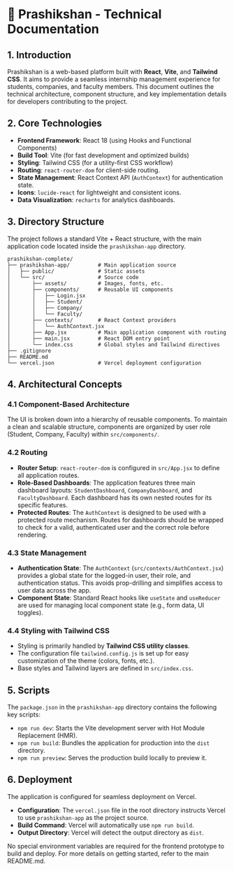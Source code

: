 <!-- c:/Users/samee/prashikshan-complete/PROJECT_DOCUMENTATION.md -->
# 📝 Prashikshan - Technical Documentation

## 1. Introduction

Prashikshan is a web-based platform built with **React**, **Vite**, and **Tailwind CSS**. It aims to provide a seamless internship management experience for students, companies, and faculty members. This document outlines the technical architecture, component structure, and key implementation details for developers contributing to the project.

## 2. Core Technologies

-   **Frontend Framework**: React 18 (using Hooks and Functional Components)
-   **Build Tool**: Vite (for fast development and optimized builds)
-   **Styling**: Tailwind CSS (for a utility-first CSS workflow)
-   **Routing**: `react-router-dom` for client-side routing.
-   **State Management**: React Context API (`AuthContext`) for authentication state.
-   **Icons**: `lucide-react` for lightweight and consistent icons.
-   **Data Visualization**: `recharts` for analytics dashboards.

## 3. Directory Structure

The project follows a standard Vite + React structure, with the main application code located inside the `prashikshan-app` directory.

```
prashikshan-complete/
├── prashikshan-app/         # Main application source
│   ├── public/              # Static assets
│   └── src/                 # Source code
│       ├── assets/          # Images, fonts, etc.
│       ├── components/      # Reusable UI components
│       │   ├── Login.jsx
│       │   ├── Student/
│       │   ├── Company/
│       │   └── Faculty/
│       ├── contexts/        # React Context providers
│       │   └── AuthContext.jsx
│       ├── App.jsx          # Main application component with routing
│       ├── main.jsx         # React DOM entry point
│       └── index.css        # Global styles and Tailwind directives
├── .gitignore
├── README.md
└── vercel.json              # Vercel deployment configuration
```

## 4. Architectural Concepts

### 4.1 Component-Based Architecture

The UI is broken down into a hierarchy of reusable components. To maintain a clean and scalable structure, components are organized by user role (Student, Company, Faculty) within `src/components/`.

### 4.2 Routing

-   **Router Setup**: `react-router-dom` is configured in `src/App.jsx` to define all application routes.
-   **Role-Based Dashboards**: The application features three main dashboard layouts: `StudentDashboard`, `CompanyDashboard`, and `FacultyDashboard`. Each dashboard has its own nested routes for its specific features.
-   **Protected Routes**: The `AuthContext` is designed to be used with a protected route mechanism. Routes for dashboards should be wrapped to check for a valid, authenticated user and the correct role before rendering.

### 4.3 State Management

-   **Authentication State**: The `AuthContext` (`src/contexts/AuthContext.jsx`) provides a global state for the logged-in user, their role, and authentication status. This avoids prop-drilling and simplifies access to user data across the app.
-   **Component State**: Standard React hooks like `useState` and `useReducer` are used for managing local component state (e.g., form data, UI toggles).

### 4.4 Styling with Tailwind CSS

-   Styling is primarily handled by **Tailwind CSS utility classes**.
-   The configuration file `tailwind.config.js` is set up for easy customization of the theme (colors, fonts, etc.).
-   Base styles and Tailwind layers are defined in `src/index.css`.

## 5. Scripts

The `package.json` in the `prashikshan-app` directory contains the following key scripts:

-   `npm run dev`: Starts the Vite development server with Hot Module Replacement (HMR).
-   `npm run build`: Bundles the application for production into the `dist` directory.
-   `npm run preview`: Serves the production build locally to preview it.

## 6. Deployment

The application is configured for seamless deployment on Vercel.

-   **Configuration**: The `vercel.json` file in the root directory instructs Vercel to use `prashikshan-app` as the project source.
-   **Build Command**: Vercel will automatically use `npm run build`.
-   **Output Directory**: Vercel will detect the output directory as `dist`.

No special environment variables are required for the frontend prototype to build and deploy. For more details on getting started, refer to the main README.md.
